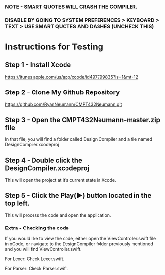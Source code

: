 ### NOTE - SMART QUOTES WILL CRASH THE COMPILER.  
### DISABLE BY GOING TO SYSTEM PREFERENCES > KEYBOARD > TEXT > USE SMART QUOTES AND DASHES (UNCHECK THIS)  

# Instructions for Testing

## Step 1 - Install Xcode
https://itunes.apple.com/us/app/xcode/id497799835?ls=1&mt=12

## Step 2 - Clone My Github Repository
https://github.com/RyanNeumann/CMPT432Neumann.git

## Step 3 - Open the CMPT432Neumann-master.zip file
In that file, you will find a folder called Design Compiler and a file named DesignCompiler.xcodeproj

## Step 4 - Double click the DesignCompiler.xcodeproj
This will open the project at it's current state in Xcode.

## Step 5 - Click the Play(▶) button located in the top left.
This will process the code and open the application.

### Extra - Checking the code
If you would like to view the code, either open the ViewController.swift file in xCode, or navigate to the DesignCompiler folder previously mentioned and you will find ViewController.swift.

For Lexer: Check Lexer.swift.

For Parser: Check Parser.swift.

